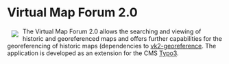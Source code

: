 # Virtual Map Forum 2.0

<a href="http://kartenforum.slub-dresden.de"><img src="https://raw.githubusercontent.com/slub/vk2-extension/master/Resources/Public/images/welcome_logo.png" align="left" hspace="10" vspace="6"></a>

The Virtual Map Forum 2.0 allows the searching and viewing of historic and georeferenced maps and offers further capabilities for the georeferencing of historic maps (dependencies to [vk2-georeference](https://github.com/slub/vk2-georeference). The application is developed as an extension for the CMS [Typo3](https://typo3.org/). 
